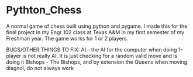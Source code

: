 # Pythton_Chess
A normal game of chess built using python and pygame. I made this for the final project in my Engr 102 class at Texas A&amp;M in my first semester of my Freshman year.
The game works for 1 or 2 players. 


BUGS/OTHER THINGS TO FIX:
  AI - the AI for the computer when doing 1-player is not really AI. It is just checking for a random valid move and is doing it
  Bishops - The Bishops, and by extension the Queens when moving diagnol, do not always work
